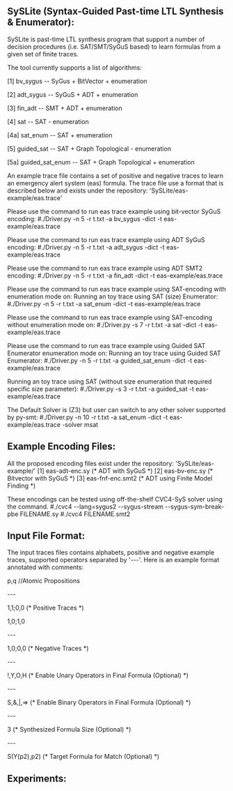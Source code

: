 SySLite (Syntax-Guided Past-time LTL Synthesis & Enumerator):
------------------------------------------------------------
SySLite is past-time LTL synthesis program that support a number of
decision procedures (i.e. SAT/SMT/SyGuS based) to learn formulas from a
given set of finite traces. 

The tool currently supports a list of algorithms:

[1] bv_sygus -- SyGus + BitVector + enumeration

[2] adt_sygus -- SyGuS + ADT + enumeration

[3] fin_adt -- SMT + ADT + enumeration

[4] sat -- SAT - enumeration

[4a] sat_enum -- SAT + enumeration

[5] guided_sat -- SAT + Graph Topological - enumeration 

[5a] guided_sat_enum -- SAT + Graph Topological + enumeration

An example trace file contains a set of positive and negative traces to learn an emergency alert system (eas) formula. 
The trace file use a format that is described below and exists under the repository:
'SySLite/eas-example/eas.trace'

Please use the command to run eas trace example using bit-vector SyGuS encoding:
\#./Driver.py -n 5 -r t.txt -a bv_sygus -dict -t eas-example/eas.trace

Please use the command to run eas trace example using ADT SyGuS encoding:
\#./Driver.py -n 5 -r t.txt -a adt_sygus -dict -t eas-example/eas.trace

Please use the command to run eas trace example using ADT SMT2 encoding:
\#./Driver.py -n 5 -r t.txt -a fin_adt -dict -t eas-example/eas.trace

Please use the command to run eas trace example using SAT-encoding with enumeration mode on:
Running an toy trace using SAT (size) Enumerator:
\#./Driver.py -n 5 -r t.txt -a sat_enum -dict -t eas-example/eas.trace

Please use the command to run eas trace example using SAT-encoding without enumeration mode on:
\#./Driver.py -s 7 -r t.txt -a sat -dict -t eas-example/eas.trace

Please use the command to run eas trace example using Guided SAT Enumerator enumeration mode on:
Running an toy trace using Guided SAT Enumerator:
\#./Driver.py -n 5 -r t.txt -a guided_sat_enum -dict -t eas-example/eas.trace 

Running an toy trace using SAT (without size enumeration that required specific size parameter):
\#./Driver.py -s 3 -r t.txt -a guided_sat -t eas-example/eas.trace 

The Default Solver is (Z3) but user can switch to any other solver supported by py-smt:
\#./Driver.py -n 10 -r t.txt -a sat_enum -dict -t eas-example/eas.trace -solver msat

Example Encoding Files:
-----------------------
All the proposed encoding files exist under the repository: 'SySLite/eas-example/'
[1] eas-adt-enc.sy (\* ADT with SyGuS \*)
[2] eas-bv-enc.sy (\* Bitvector with SyGuS \*)
[3] eas-fnf-enc.smt2 (\* ADT using Finite Model Finding \*) 

These encodings can be tested using off-the-shelf CVC4-SyS solver using the command.
\#./cvc4 --lang=sygus2 --sygus-stream --sygus-sym-break-pbe FILENAME.sy
\#./cvc4 FILENAME.smt2

Input File Format:
-----------------
The input traces files contains alphabets, positive and negative example traces, supported operators 
separated by '---'. Here is an example format annotated with comments:

p,q	//Atomic Propositions

\---

1,1;0,0	(\* Positive Traces \*)

1,0;1,0

\---

1,0;0,0	(\* Negative Traces \*)

\---

!,Y,O,H	(\* Enable Unary Operators in Final Formula (Optional) \*)

\---

S,&,|,=> (\* Enable Binary Operators in Final Formula (Optional) \*)

\---

3	(\* Synthesized Formula Size (Optional) \*)

\---

S(Y(p2),p2)	(\* Target Formula for Match (Optional) \*)


Experiments:
-----------

